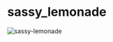 # sassy_lemonade
<img src='https://i.postimg.cc/xkYYQXj4/sassy-lemonade.png' border='0' alt='sassy-lemonade'/>

